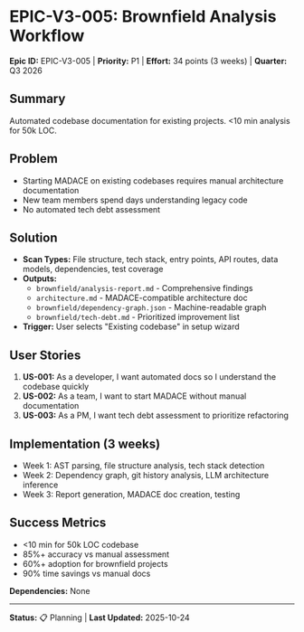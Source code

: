 # EPIC-V3-005: Brownfield Analysis Workflow

**Epic ID:** EPIC-V3-005 | **Priority:** P1 | **Effort:** 34 points (3 weeks) | **Quarter:** Q3 2026

## Summary

Automated codebase documentation for existing projects. <10 min analysis for 50k LOC.

## Problem

- Starting MADACE on existing codebases requires manual architecture documentation
- New team members spend days understanding legacy code
- No automated tech debt assessment

## Solution

- **Scan Types:** File structure, tech stack, entry points, API routes, data models, dependencies, test coverage
- **Outputs:**
  - `brownfield/analysis-report.md` - Comprehensive findings
  - `architecture.md` - MADACE-compatible architecture doc
  - `brownfield/dependency-graph.json` - Machine-readable graph
  - `brownfield/tech-debt.md` - Prioritized improvement list
- **Trigger:** User selects "Existing codebase" in setup wizard

## User Stories

1. **US-001:** As a developer, I want automated docs so I understand the codebase quickly
2. **US-002:** As a team, I want to start MADACE without manual documentation
3. **US-003:** As a PM, I want tech debt assessment to prioritize refactoring

## Implementation (3 weeks)

- Week 1: AST parsing, file structure analysis, tech stack detection
- Week 2: Dependency graph, git history analysis, LLM architecture inference
- Week 3: Report generation, MADACE doc creation, testing

## Success Metrics

- <10 min for 50k LOC codebase
- 85%+ accuracy vs manual assessment
- 60%+ adoption for brownfield projects
- 90% time savings vs manual docs

**Dependencies:** None

---

**Status:** 📋 Planning | **Last Updated:** 2025-10-24
